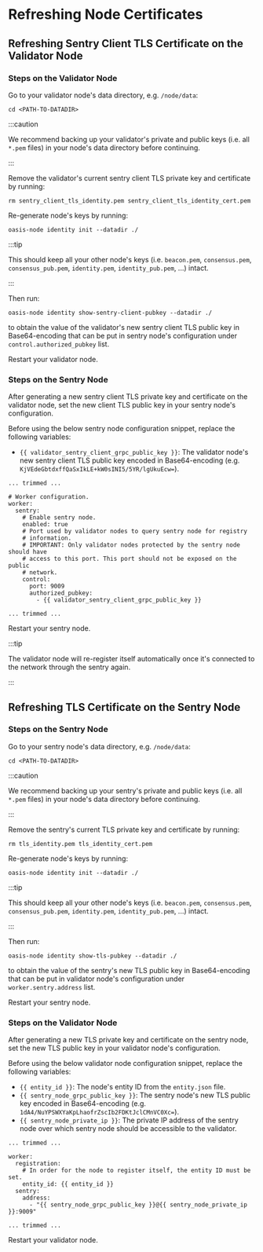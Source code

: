 # Refreshing Node Certificates

## Refreshing Sentry Client TLS Certificate on the Validator Node

### Steps on the Validator Node

Go to your validator node's data directory, e.g. `/node/data`:

```
cd <PATH-TO-DATADIR>
```

:::caution

We recommend backing up your validator's private and public keys (i.e. all `*.pem` files) in your node's data directory before continuing.

:::

Remove the validator's current sentry client TLS private key and certificate by running:

```
rm sentry_client_tls_identity.pem sentry_client_tls_identity_cert.pem
```

Re-generate node's keys by running:

```
oasis-node identity init --datadir ./
```

:::tip

This should keep all your other node's keys (i.e. `beacon.pem`, `consensus.pem`, `consensus_pub.pem`, `identity.pem`, `identity_pub.pem`, ...) intact.

:::

Then run:

```
oasis-node identity show-sentry-client-pubkey --datadir ./
```

to obtain the value of the validator's new sentry client TLS public key in Base64-encoding that can be put in sentry node's configuration under `control.authorized_pubkey` list.

Restart your validator node.

### Steps on the Sentry Node

After generating a new sentry client TLS private key and certificate on the validator node, set the new client TLS public key in your sentry node's configuration.

Before using the below sentry node configuration snippet, replace the following variables:

* `{{ validator_sentry_client_grpc_public_key }}`: The validator node's new sentry client TLS public key encoded in Base64-encoding (e.g. `KjVEdeGbtdxffQaSxIkLE+kW0sINI5/5YR/lgUkuEcw=`).

```
... trimmed ...

# Worker configuration.
worker:
  sentry:
    # Enable sentry node.
    enabled: true
    # Port used by validator nodes to query sentry node for registry
    # information.
    # IMPORTANT: Only validator nodes protected by the sentry node should have
    # access to this port. This port should not be exposed on the public
    # network.
    control:
      port: 9009
      authorized_pubkey:
        - {{ validator_sentry_client_grpc_public_key }}

... trimmed ...
```

Restart your sentry node.

:::tip

The validator node will re-register itself automatically once it's connected to the network through the sentry again.

:::

## Refreshing TLS Certificate on the Sentry Node

### Steps on the Sentry Node

Go to your sentry node's data directory, e.g. `/node/data`:

```
cd <PATH-TO-DATADIR>
```

:::caution

We recommend backing up your sentry's private and public keys (i.e. all `*.pem` files) in your node's data directory before continuing.

:::

Remove the sentry's current TLS private key and certificate by running:

```
rm tls_identity.pem tls_identity_cert.pem
```

Re-generate node's keys by running:

```
oasis-node identity init --datadir ./
```

:::tip

This should keep all your other node's keys (i.e. `beacon.pem`, `consensus.pem`, `consensus_pub.pem`, `identity.pem`, `identity_pub.pem`, ...) intact.

:::

Then run:

```
oasis-node identity show-tls-pubkey --datadir ./
```

to obtain the value of the sentry's new TLS public key in Base64-encoding that can be put in validator node's configuration under `worker.sentry.address` list.

Restart your sentry node.

### Steps on the Validator Node

After generating a new TLS private key and certificate on the sentry node, set the new TLS public key in your validator node's configuration.

Before using the below validator node configuration snippet, replace the following variables:

* `{{ entity_id }}`: The node's entity ID from the `entity.json` file.
* `{{ sentry_node_grpc_public_key }}`: The sentry node's new TLS public key encoded in Base64-encoding (e.g. `1dA4/NuYPSWXYaKpLhaofrZscIb2FDKtJclCMnVC0Xc=`).
* `{{ sentry_node_private_ip }}`: The private IP address of the sentry node over which sentry node should be accessible to the validator.

```
... trimmed ...

worker:
  registration:
    # In order for the node to register itself, the entity ID must be set.
    entity_id: {{ entity_id }}
  sentry:
    address:
      - "{{ sentry_node_grpc_public_key }}@{{ sentry_node_private_ip }}:9009"

... trimmed ...
```

Restart your validator node.
